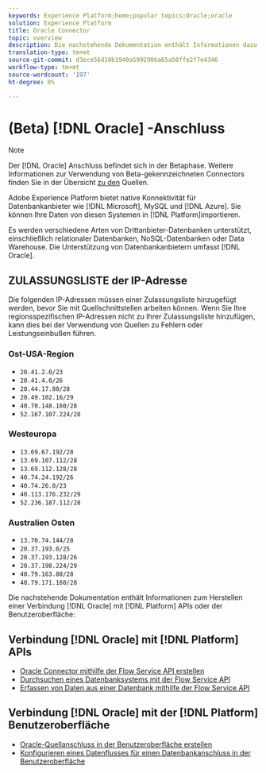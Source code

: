 ```yaml
---
keywords: Experience Platform;home;popular topics;Oracle;oracle
solution: Experience Platform
title: Oracle Connector
topic: overview
description: Die nachstehende Dokumentation enthält Informationen dazu, wie Oracle mit APIs oder der Benutzeroberfläche mit der Plattform verbunden werden kann.
translation-type: tm+mt
source-git-commit: d3ece56d10b1940a5992906a65a50ffe2f7e4346
workflow-type: tm+mt
source-wordcount: '197'
ht-degree: 0%

---
```



# (Beta) [!DNL Oracle] -Anschluss

>[!NOTE]
>
>Der [!DNL Oracle] Anschluss befindet sich in der Betaphase. Weitere Informationen zur Verwendung von Beta-gekennzeichneten Connectors finden Sie in der Übersicht [zu den](../../home.md#terms-and-conditions) Quellen.

Adobe Experience Platform bietet native Konnektivität für Datenbankanbieter wie [!DNL Microsoft], MySQL und [!DNL Azure]. Sie können Ihre Daten von diesen Systemen in [!DNL Platform]importieren.

Es werden verschiedene Arten von Drittanbieter-Datenbanken unterstützt, einschließlich relationaler Datenbanken, NoSQL-Datenbanken oder Data Warehouse. Die Unterstützung von Datenbankanbietern umfasst [!DNL Oracle].

## ZULASSUNGSLISTE der IP-Adresse

Die folgenden IP-Adressen müssen einer Zulassungsliste hinzugefügt werden, bevor Sie mit Quellschnittstellen arbeiten können. Wenn Sie Ihre regionsspezifischen IP-Adressen nicht zu Ihrer Zulassungsliste hinzufügen, kann dies bei der Verwendung von Quellen zu Fehlern oder Leistungseinbußen führen.

### Ost-USA-Region

- `20.41.2.0/23`
- `20.41.4.0/26`
- `20.44.17.80/28`
- `20.49.102.16/29`
- `40.70.148.160/28`
- `52.167.107.224/28`

### Westeuropa

- `13.69.67.192/28`
- `13.69.107.112/28`
- `13.69.112.128/28`
- `40.74.24.192/26`
- `40.74.26.0/23`
- `40.113.176.232/29`
- `52.236.187.112/28`

### Australien Osten

- `13.70.74.144/28`
- `20.37.193.0/25`
- `20.37.193.128/26`
- `20.37.198.224/29`
- `40.79.163.80/28`
- `40.79.171.160/28`

Die nachstehende Dokumentation enthält Informationen zum Herstellen einer Verbindung [!DNL Oracle] mit [!DNL Platform] APIs oder der Benutzeroberfläche:

## Verbindung [!DNL Oracle] mit [!DNL Platform] APIs

- [Oracle Connector mithilfe der Flow Service API erstellen](../../tutorials/api/create/databases/oracle.md)
- [Durchsuchen eines Datenbanksystems mit der Flow Service API](../../tutorials/api/explore/database-nosql.md)
- [Erfassen von Daten aus einer Datenbank mithilfe der Flow Service API](../../tutorials/api/collect/database-nosql.md)

## Verbindung [!DNL Oracle] mit der [!DNL Platform] Benutzeroberfläche

- [Oracle-Quellanschluss in der Benutzeroberfläche erstellen](../../tutorials/ui/create/databases/oracle.md)
- [Konfigurieren eines Datenflusses für einen Datenbankanschluss in der Benutzeroberfläche](../../tutorials/ui/dataflow/databases.md)